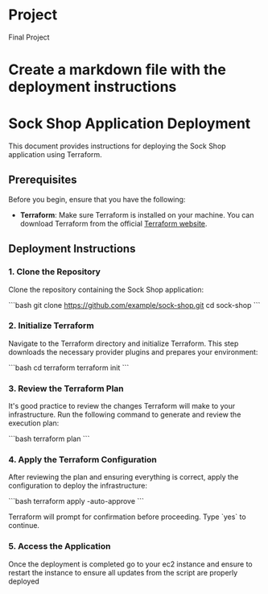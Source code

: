 # Project
Final Project 
# Create a markdown file with the deployment instructions

# Sock Shop Application Deployment

This document provides instructions for deploying the Sock Shop application using Terraform.

## Prerequisites

Before you begin, ensure that you have the following:

- **Terraform**: Make sure Terraform is installed on your machine. You can download Terraform from the official [Terraform website](https://www.terraform.io/downloads.html).

## Deployment Instructions

### 1. Clone the Repository

Clone the repository containing the Sock Shop application:

\`\`\`bash
git clone https://github.com/example/sock-shop.git
cd sock-shop
\`\`\`

### 2. Initialize Terraform

Navigate to the Terraform directory and initialize Terraform. This step downloads the necessary provider plugins and prepares your environment:

\`\`\`bash
cd terraform
terraform init
\`\`\`

### 3. Review the Terraform Plan

It's good practice to review the changes Terraform will make to your infrastructure. Run the following command to generate and review the execution plan:

\`\`\`bash
terraform plan
\`\`\`

### 4. Apply the Terraform Configuration

After reviewing the plan and ensuring everything is correct, apply the configuration to deploy the infrastructure:

\`\`\`bash
terraform apply -auto-approve
\`\`\`

Terraform will prompt for confirmation before proceeding. Type \`yes\` to continue.

### 5. Access the Application

Once the deployment is completed go to your ec2 instance and ensure to restart the instance to ensure all updates from the script are properly deployed
